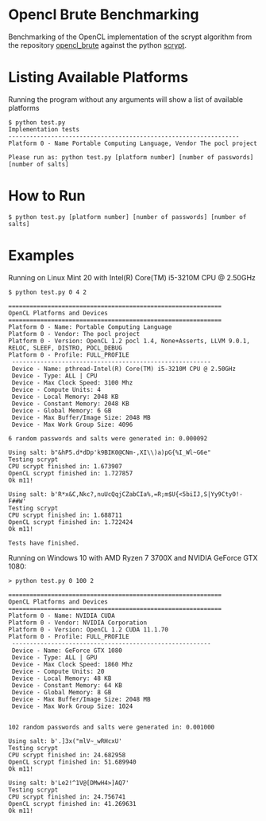 Opencl Brute Benchmarking
=========================

Benchmarking of the OpenCL implementation of the scrypt algorithm from the
repository [opencl_brute](https://github.com/bkerler/opencl_brute/)
against the python [scrypt](https://pypi.org/project/scrypt/).

Listing Available Platforms
===========================
Running the program without any arguments will show a list of available platforms

```
$ python test.py
Implementation tests
-----------------------------------------------------------------
Platform 0 - Name Portable Computing Language, Vendor The pocl project

Please run as: python test.py [platform number] [number of passwords] [number of salts]
```

How to Run
==========
```
$ python test.py [platform number] [number of passwords] [number of salts]
```

Examples
========
Running on Linux Mint 20 with Intel(R) Core(TM) i5-3210M CPU @ 2.50GHz
```
$ python test.py 0 4 2

============================================================
OpenCL Platforms and Devices
============================================================
Platform 0 - Name: Portable Computing Language
Platform 0 - Vendor: The pocl project
Platform 0 - Version: OpenCL 1.2 pocl 1.4, None+Asserts, LLVM 9.0.1, RELOC, SLEEF, DISTRO, POCL_DEBUG
Platform 0 - Profile: FULL_PROFILE
 --------------------------------------------------------
 Device - Name: pthread-Intel(R) Core(TM) i5-3210M CPU @ 2.50GHz
 Device - Type: ALL | CPU
 Device - Max Clock Speed: 3100 Mhz
 Device - Compute Units: 4
 Device - Local Memory: 2048 KB
 Device - Constant Memory: 2048 KB
 Device - Global Memory: 6 GB
 Device - Max Buffer/Image Size: 2048 MB
 Device - Max Work Group Size: 4096

6 random passwords and salts were generated in: 0.000092

Using salt: b"&hP5.d*dDp'k9BIK0@CNm-,XI\\)a)pG{%I_Wl~G6e"
Testing scrypt
CPU scrypt finished in: 1.673907
OpenCL scrypt finished in: 1.727857
Ok m11!

Using salt: b'R*x&C,Nkc?,nuUcQqjCZabCIa%,=R;m$U{<5biIJ,S|Yy9CtyO!-F##W'
Testing scrypt
CPU scrypt finished in: 1.688711
OpenCL scrypt finished in: 1.722424
Ok m11!

Tests have finished.
```

Running on Windows 10 with AMD Ryzen 7 3700X and NVIDIA GeForce GTX 1080:
```
> python test.py 0 100 2

============================================================
OpenCL Platforms and Devices
============================================================
Platform 0 - Name: NVIDIA CUDA
Platform 0 - Vendor: NVIDIA Corporation
Platform 0 - Version: OpenCL 1.2 CUDA 11.1.70
Platform 0 - Profile: FULL_PROFILE
 --------------------------------------------------------
 Device - Name: GeForce GTX 1080
 Device - Type: ALL | GPU
 Device - Max Clock Speed: 1860 Mhz
 Device - Compute Units: 20
 Device - Local Memory: 48 KB
 Device - Constant Memory: 64 KB
 Device - Global Memory: 8 GB
 Device - Max Buffer/Image Size: 2048 MB
 Device - Max Work Group Size: 1024


102 random passwords and salts were generated in: 0.001000

Using salt: b'.]3x("mlV~_wRHcxU'
Testing scrypt
CPU scrypt finished in: 24.682958
OpenCL scrypt finished in: 51.689940
Ok m11!

Using salt: b'Le2!^1V@[DMwH4>]AQ7'
Testing scrypt
CPU scrypt finished in: 24.756741
OpenCL scrypt finished in: 41.269631
Ok m11!
```
